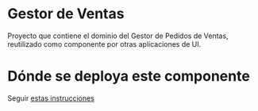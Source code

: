 # Gestor de Ventas

Proyecto que contiene el dominio del Gestor de Pedidos de Ventas, reutilizado como componente por otras aplicaciones de UI.

# Dónde se deploya este componente

Seguir [estas instrucciones](http://wiki.uqbar.org/wiki/articles/deploys-componentes-de-dominio-uqbar)

